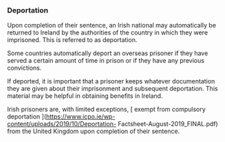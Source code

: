 ###  Deportation

Upon completion of their sentence, an Irish national may automatically be
returned to Ireland by the authorities of the country in which they were
imprisoned. This is referred to as deportation.

Some countries automatically deport an overseas prisoner if they have served a
certain amount of time in prison or if they have any previous convictions.

If deported, it is important that a prisoner keeps whatever documentation they
are given about their imprisonment and subsequent deportation. This material
may be helpful in obtaining benefits in Ireland.

Irish prisoners are, with limited exceptions, [ exempt from compulsory
deportation ](https://www.icpo.ie/wp-content/uploads/2019/10/Deportation-
Factsheet-August-2019_FINAL.pdf) from the United Kingdom upon completion of
their sentence.
